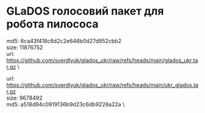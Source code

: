 # GLaDOS голосовий пакет для робота пилососа

md5: 6ca43f418c6d2c2e646b0d27d952cbb2 \
size: 11876752 \
url: https://github.com/sverdlyuk/glados_ukr/raw/refs/heads/main/glados_ukr.tar.gz \

url: https://github.com/sverdlyuk/glados_ukr/raw/refs/heads/main/ukr_glados.tar.gz \
size: 9678492 \
md5: a518d94c0919136b9d23c6db9226a22a \

